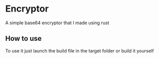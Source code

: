 # Encryptor

A simple base64 encryptor that I made using rust

## How to use

To use it just launch the build file in the target folder or build it yourself


